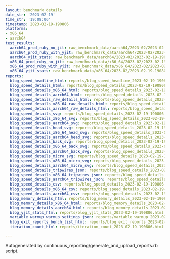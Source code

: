 ```yaml
---
layout: benchmark_details
date_str: '2023-02-19'
time_str: '19:08:06'
timestamp: 2023-02-19-190806
platforms:
- x86_64
- aarch64
test_results:
  aarch64_prod_ruby_no_jit: raw_benchmark_data/aarch64/2023-02/2023-02-19-190806_basic_benchmark_aarch64_prod_ruby_no_jit.json
  aarch64_prod_ruby_with_yjit: raw_benchmark_data/aarch64/2023-02/2023-02-19-190806_basic_benchmark_aarch64_prod_ruby_with_yjit.json
  aarch64_yjit_stats: raw_benchmark_data/aarch64/2023-02/2023-02-19-190806_basic_benchmark_aarch64_yjit_stats.json
  x86_64_prod_ruby_no_jit: raw_benchmark_data/x86_64/2023-02/2023-02-19-190806_basic_benchmark_x86_64_prod_ruby_no_jit.json
  x86_64_prod_ruby_with_yjit: raw_benchmark_data/x86_64/2023-02/2023-02-19-190806_basic_benchmark_x86_64_prod_ruby_with_yjit.json
  x86_64_yjit_stats: raw_benchmark_data/x86_64/2023-02/2023-02-19-190806_basic_benchmark_x86_64_yjit_stats.json
reports:
  blog_speed_headline_html: reports/blog_speed_headline_2023-02-19-190806.html
  blog_speed_details_html: reports/blog_speed_details_2023-02-19-190806.html
  blog_speed_details_x86_64_html: reports/blog_speed_details_2023-02-19-190806.x86_64.html
  blog_speed_details_aarch64_html: reports/blog_speed_details_2023-02-19-190806.aarch64.html
  blog_speed_details_raw_details_html: reports/blog_speed_details_2023-02-19-190806.raw_details.html
  blog_speed_details_x86_64_raw_details_html: reports/blog_speed_details_2023-02-19-190806.x86_64.raw_details.html
  blog_speed_details_aarch64_raw_details_html: reports/blog_speed_details_2023-02-19-190806.aarch64.raw_details.html
  blog_speed_details_svg: reports/blog_speed_details_2023-02-19-190806.svg
  blog_speed_details_x86_64_svg: reports/blog_speed_details_2023-02-19-190806.x86_64.svg
  blog_speed_details_aarch64_svg: reports/blog_speed_details_2023-02-19-190806.aarch64.svg
  blog_speed_details_head_svg: reports/blog_speed_details_2023-02-19-190806.head.svg
  blog_speed_details_x86_64_head_svg: reports/blog_speed_details_2023-02-19-190806.x86_64.head.svg
  blog_speed_details_aarch64_head_svg: reports/blog_speed_details_2023-02-19-190806.aarch64.head.svg
  blog_speed_details_back_svg: reports/blog_speed_details_2023-02-19-190806.back.svg
  blog_speed_details_x86_64_back_svg: reports/blog_speed_details_2023-02-19-190806.x86_64.back.svg
  blog_speed_details_aarch64_back_svg: reports/blog_speed_details_2023-02-19-190806.aarch64.back.svg
  blog_speed_details_micro_svg: reports/blog_speed_details_2023-02-19-190806.micro.svg
  blog_speed_details_x86_64_micro_svg: reports/blog_speed_details_2023-02-19-190806.x86_64.micro.svg
  blog_speed_details_aarch64_micro_svg: reports/blog_speed_details_2023-02-19-190806.aarch64.micro.svg
  blog_speed_details_tripwires_json: reports/blog_speed_details_2023-02-19-190806.tripwires.json
  blog_speed_details_x86_64_tripwires_json: reports/blog_speed_details_2023-02-19-190806.x86_64.tripwires.json
  blog_speed_details_aarch64_tripwires_json: reports/blog_speed_details_2023-02-19-190806.aarch64.tripwires.json
  blog_speed_details_csv: reports/blog_speed_details_2023-02-19-190806.csv
  blog_speed_details_x86_64_csv: reports/blog_speed_details_2023-02-19-190806.x86_64.csv
  blog_speed_details_aarch64_csv: reports/blog_speed_details_2023-02-19-190806.aarch64.csv
  blog_memory_details_html: reports/blog_memory_details_2023-02-19-190806.html
  blog_memory_details_x86_64_html: reports/blog_memory_details_2023-02-19-190806.x86_64.html
  blog_memory_details_aarch64_html: reports/blog_memory_details_2023-02-19-190806.aarch64.html
  blog_yjit_stats_html: reports/blog_yjit_stats_2023-02-19-190806.html
  variable_warmup_warmup_settings_json: reports/variable_warmup_2023-02-19-190806.warmup_settings.json
  blog_exit_reports_bench_list_html: reports/blog_exit_reports_2023-02-19-190806.bench_list.html
  iteration_count_html: reports/iteration_count_2023-02-19-190806.html

---
```

Autogenerated by continuous_reporting/generate_and_upload_reports.rb script.
